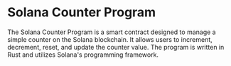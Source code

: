 # Solana Counter Program
The Solana Counter Program is a smart contract designed to manage a simple counter on the Solana blockchain. It allows users to increment, decrement, reset, and update the counter value. The program is written in Rust and utilizes Solana's programming framework.
